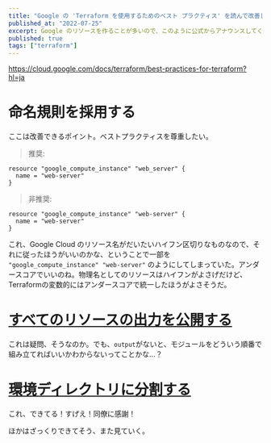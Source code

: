 ```yaml
---
title: "Google の 'Terraform を使用するためのベスト プラクティス' を読んで改善したい部分"
published_at: "2022-07-25"
excerpt: Google のリソースを作ることが多いので、このように公式からアナウンスしてくれるのは助かる
published: true
tags: ["terraform"]
---
```


https://cloud.google.com/docs/terraform/best-practices-for-terraform?hl=ja

#  命名規則を採用する

ここは改善できるポイント。ベストプラクティスを尊重したい。

> 推奨:

```hcl
resource "google_compute_instance" "web_server" {
  name = "web-server"
}
```

> 非推奨:

```hcl
resource "google_compute_instance" "web-server" {
  name = "web-server"
}
```

これ、Google Cloud のリソース名がだいたいハイフン区切りなものなので、それに従ったほうがいいのかな、ということで一部を `"google_compute_instance" "web-server"` のようにしてしまっていた。アンダースコアでいいのね。物理名としてのリソースはハイフンがよさげだけど、Terraformの変数的にはアンダースコアで統一したほうがよさそうだ。

# [すべてのリソースの出力を公開する](https://cloud.google.com/docs/terraform/best-practices-for-terraform?hl=ja#expose-outputs)

これは疑問、そうなのか。でも、`output`がないと、モジュールをどういう順番で組み立てればいいかわからないってことかな…？

# [環境ディレクトリに分割する](https://cloud.google.com/docs/terraform/best-practices-for-terraform?hl=ja#subdirectories)

これ、できてる！すげえ！同僚に感謝！


ほかはざっくりできてそう、また見ていく。